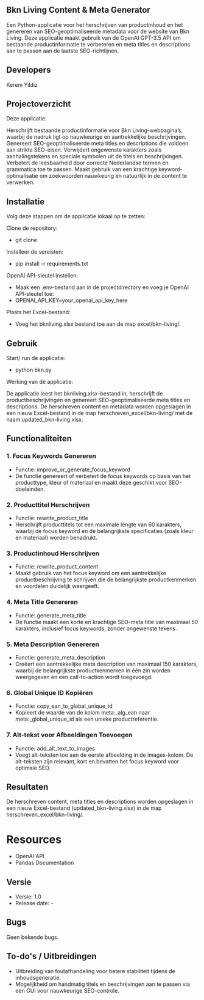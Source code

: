 ## Bkn Living Content & Meta Generator

Een Python-applicatie voor het herschrijven van productinhoud en het genereren van SEO-geoptimaliseerde metadata voor de website van Bkn Living. Deze applicatie maakt gebruik van de OpenAI GPT-3.5 API om bestaande productinformatie te verbeteren en meta titles en descriptions aan te passen aan de laatste SEO-richtlijnen.

## Developers

Kerem Yildiz

## Projectoverzicht

Deze applicatie:

Herschrijft bestaande productinformatie voor Bkn Living-webpagina’s, waarbij de nadruk ligt op nauwkeurige en aantrekkelijke beschrijvingen.
Genereert SEO-geoptimaliseerde meta titles en descriptions die voldoen aan strikte SEO-eisen.
Verwijdert ongewenste karakters zoals aanhalingstekens en speciale symbolen uit de titels en beschrijvingen.
Verbetert de leesbaarheid door correcte Nederlandse termen en grammatica toe te passen.
Maakt gebruik van een krachtige keyword-optimalisatie om zoekwoorden nauwkeurig en natuurlijk in de content te verwerken.

## Installatie

Volg deze stappen om de applicatie lokaal op te zetten:

Clone de repository:

- git clone <repository-url>

Installeer de vereisten:

- pip install -r requirements.txt

OpenAI API-sleutel instellen:

- Maak een .env-bestand aan in de projectdirectory en voeg je OpenAI API-sleutel toe:
- OPENAI_API_KEY=your_openai_api_key_here

Plaats het Excel-bestand:

- Voeg het bknliving.xlsx bestand toe aan de map excel/bkn-living/.

## Gebruik

Start/ run de applicatie:

- python bkn.py

Werking van de applicatie:

De applicatie leest het bknliving.xlsx-bestand in, herschrijft de productbeschrijvingen en genereert SEO-geoptimaliseerde meta titles en descriptions. De herschreven content en metadata worden opgeslagen in een nieuw Excel-bestand in de map herschreven_excel/bkn-living/ met de naam updated_bkn-living.xlsx.

## Functionaliteiten

### 1. Focus Keywords Genereren

- Functie: improve_or_generate_focus_keyword
- De functie genereert of verbetert de focus keywords op basis van het producttype, kleur of materiaal en maakt deze geschikt voor SEO-doeleinden.

### 2. Producttitel Herschrijven

- Functie: rewrite_product_title
- Herschrijft producttitels tot een maximale lengte van 60 karakters, waarbij de focus keyword en de belangrijkste specificaties (zoals kleur en materiaal) worden benadrukt.

### 3. Productinhoud Herschrijven

- Functie: rewrite_product_content
- Maakt gebruik van het focus keyword om een aantrekkelijke productbeschrijving te schrijven die de belangrijkste productkenmerken en voordelen duidelijk weergeeft.

### 4. Meta Title Genereren

- Functie: generate_meta_title
- De functie maakt een korte en krachtige SEO-meta title van maximaal 50 karakters, inclusief focus keywords, zonder ongewenste tekens.

### 5. Meta Description Genereren

- Functie: generate_meta_description
- Creëert een aantrekkelijke meta description van maximaal 150 karakters, waarbij de belangrijkste productkenmerken in één zin worden weergegeven en een call-to-action wordt toegevoegd.

### 6. Global Unique ID Kopiëren

- Functie: copy_ean_to_global_unique_id
- Kopieert de waarde van de kolom meta:\_alg_ean naar meta:\_global_unique_id als een unieke productreferentie.

### 7. Alt-tekst voor Afbeeldingen Toevoegen

- Functie: add_alt_text_to_images
- Voegt alt-teksten toe aan de eerste afbeelding in de images-kolom. De alt-teksten zijn relevant, kort en bevatten het focus keyword voor optimale SEO.

## Resultaten

De herschreven content, meta titles en descriptions worden opgeslagen in een nieuw Excel-bestand (updated_bkn-living.xlsx) in de map herschreven_excel/bkn-living/.

# Resources

- OpenAI API
- Pandas Documentation

## Versie

- Versie: 1.0
- Release date: -

## Bugs

Geen bekende bugs.

## To-do's / Uitbreidingen

- Uitbreiding van foutafhandeling voor betere stabiliteit tijdens de inhoudsgeneratie.
- Mogelijkheid om handmatig titels en beschrijvingen aan te passen via een GUI voor nauwkeurige SEO-controle.
